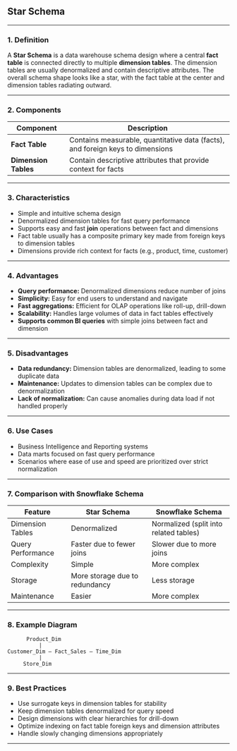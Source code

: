 ## **Star Schema**

---

### **1. Definition**

A **Star Schema** is a data warehouse schema design where a central **fact table** is connected directly to multiple **dimension tables**. The dimension tables are usually denormalized and contain descriptive attributes. The overall schema shape looks like a star, with the fact table at the center and dimension tables radiating outward.

---

### **2. Components**

| Component            | Description                                                                    |
| -------------------- | ------------------------------------------------------------------------------ |
| **Fact Table**       | Contains measurable, quantitative data (facts), and foreign keys to dimensions |
| **Dimension Tables** | Contain descriptive attributes that provide context for facts                  |

---

### **3. Characteristics**

* Simple and intuitive schema design
* Denormalized dimension tables for fast query performance
* Supports easy and fast **join** operations between fact and dimensions
* Fact table usually has a composite primary key made from foreign keys to dimension tables
* Dimensions provide rich context for facts (e.g., product, time, customer)

---

### **4. Advantages**

* **Query performance:** Denormalized dimensions reduce number of joins
* **Simplicity:** Easy for end users to understand and navigate
* **Fast aggregations:** Efficient for OLAP operations like roll-up, drill-down
* **Scalability:** Handles large volumes of data in fact tables effectively
* **Supports common BI queries** with simple joins between fact and dimension

---

### **5. Disadvantages**

* **Data redundancy:** Dimension tables are denormalized, leading to some duplicate data
* **Maintenance:** Updates to dimension tables can be complex due to denormalization
* **Lack of normalization:** Can cause anomalies during data load if not handled properly

---

### **6. Use Cases**

* Business Intelligence and Reporting systems
* Data marts focused on fast query performance
* Scenarios where ease of use and speed are prioritized over strict normalization

---

### **7. Comparison with Snowflake Schema**

| Feature           | Star Schema                    | Snowflake Schema                       |
| ----------------- | ------------------------------ | -------------------------------------- |
| Dimension Tables  | Denormalized                   | Normalized (split into related tables) |
| Query Performance | Faster due to fewer joins      | Slower due to more joins               |
| Complexity        | Simple                         | More complex                           |
| Storage           | More storage due to redundancy | Less storage                           |
| Maintenance       | Easier                         | More complex                           |

---

### **8. Example Diagram**

```
      Product_Dim
          |
Customer_Dim — Fact_Sales — Time_Dim
          |
     Store_Dim
```

---

### **9. Best Practices**

* Use surrogate keys in dimension tables for stability
* Keep dimension tables denormalized for query speed
* Design dimensions with clear hierarchies for drill-down
* Optimize indexing on fact table foreign keys and dimension attributes
* Handle slowly changing dimensions appropriately

---
